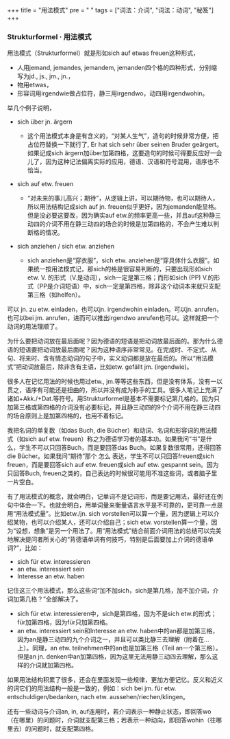 +++
title = "用法模式"
pre = "<i class='fas fa-arrow-circle-right'></i> "
tags = ["词法：介词", "词法：动词", "秘笈"]
+++

### Strukturformel · 用法模式

用法模式（Strukturformel）就是形如sich auf etwas freuen这种形式，

- 人用jemand, jemandes, jemandem, jemanden四个格的四种形式，分别缩写为jd., js., jm., jn.，
- 物用etwas，
- 形容词用irgendwie做占位符，静三用irgendwo，动四用irgendwohin。

举几个例子说明，

- sich über jn. ärgern
  - 这个用法模式本身是有含义的，“对某人生气”，造句的时候非常方便，把占位符替换一下就行了, Er hat sich sehr über seinen Bruder geärgert。如果记成sich ärgern加über加第四格，这要造句的时候可得要反应好一会儿了，因为这种记法偏离实际的应用，德语、汉语和符号混用，语序也不恰当。

- sich auf etw. freuen
  - “对未来的事儿高兴；期待”，从逻辑上讲，可以期待物，也可以期待人，所以用法结构记成sich auf jn. freuen似乎更好，因为jemanden能显格。但是没必要这要改，因为确实auf etw.的频率更高一些，并且auf这种静三动四的介词不用在静三动四的场合的时候是加第四格的，不会产生难以判断格的情况。

- sich anziehen / sich etw. anziehen
  - sich anziehen是“穿衣服”，sich etw. anziehen是“穿具体什么衣服”。如果统一按用法模式记，那sich的格是很容易判断的，只要出现形如sich etw. V. 的形式（V.是动词），sich一定是第三格；而形如sich (PP) V.的形式（PP是介词短语）中，sich一定是第四格，除非这个动词本来就只支配第三格（如helfen）。

可以 jn. zu etw. einladen，也可以jn. irgendwohin einladen。可以jn. anrufen，也可以bei jm. anrufen，进而可以推出irgendwo anrufen也可以。这样就把一个动词的用法理顺了。

为什么要把动词放在最后面呢？因为德语的短语是把动词放最后面的。那为什么德语的短语要把动词放最后面呢？因为这种语序非常常见。在完成时、不定式、从句、将来时、含有情态动词的句子中，实义动词都是放在最后的。所以“用法模式”把动词放最后，除非含有主语，比如etw. gefällt jm. (irgendwie)。

很多人在记忆用法的时候也用过etw., jm.等等这些东西，但是没有体系，没有一以贯之，语序有可能还是扭曲的，所以并没有成为称手的工具。很多人笔记上充满了诸如+Akk./+Dat.等符号。用Strukturformel是基本不需要标记第几格的。因为只加第三格或第四格的介词没有必要标记，并且静三动四的9个介词不用在静三动四的场合原则上是加第四格的，也用不着标记。

我把名词的单复数（如das Buch, die Bücher）和动词、名词和形容词的用法模式（如sich auf etw. freuen）称之为德语学习者的基本功。如果我问“书”是什么，学生不可以只回答Buch，而是要回答das Buch。如果复数很常用，还得回答die Bücher。如果我问“期待”那个 怎么 表达，学生不可以只回答freuen或sich freuen，而是要回答sich auf etw. freuen或sich auf etw. gespannt sein。因为只回答Buch, freuen之类的，自己表达的时候很可能用不准这些词，或者脑子里一片空白。

有了用法模式的概念，就会明白，记单词不是记词形，而是要记用法，最好还在例句中体会一下。也就会明白，用单词量来衡量语言水平是不可靠的，更可靠一点是用“用法模式量”。比如etw./jn. sich vorstellen可以算一个量，因为逻辑上可以介绍某物，也可以介绍某人，还可以介绍自己；sich etw. vorstellen算一个量，因为“设想，想象”是另一个用法了。用“用法模式”结合前面介词用法的总结可以完美地解决提问者所关心的“背德语单词有何技巧，特别是后面要加上介词的德语单词?”，比如：

- sich für etw. interessieren
- an etw. interessiert sein
- Interesse an etw. haben

记住这三个用法模式，那么这些词“加不加sich，sich是第几格，加不加介词，介词加第几格？”全部解决了。

- sich für etw. interessieren中，sich是第四格，因为不是sich etw.的形式；für加第四格，因为für只加第四格。
- an etw. interessiert sein和Interesse an etw. haben中的an都是加第三格，因为an是静三动四的九个介词之一，并且可以类比静三去理解（附着在…上）。同理，an etw. teilnehmen中的an也是加第三格（Teil an一个第三格）。但是an jn. denken中an加第四格，因为这里无法用静三动四去理解，那么这样的介词就加第四格。

如果用法结构积累了很多，还会在里面发现一些规律，更加方便记忆。反义和近义的词它们的用法结构一般是一致的，例如：sich bei jm. für etw. entschuldigen/bedanken, nach etw. aussehen/riechen/klingen。

还有一些动词与介词an, in, auf连用时，若介词表示一种静止状态，即回答wo（在哪里）的问题时，介词就支配第三格；若表示一种动向，即回答wohin（往哪里去）的问题时，就支配第四格。
